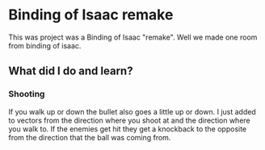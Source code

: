 # Binding of Isaac remake

This was project was a Binding of Isaac "remake". Well we made one room from binding of isaac.  

## What did I do and learn?

### Shooting

If you walk up or down the bullet also goes a little up or down. I just added to vectors from the direction where you shoot at and the direction where you walk to. If the enemies get hit they get a knockback to the opposite from the direction that the ball was coming from.
